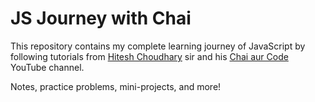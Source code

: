 # JS Journey with Chai

This repository contains my complete learning journey of JavaScript by following tutorials from [Hitesh Choudhary](https://github.com/hiteshchoudhary) sir and his [Chai aur Code](https://www.youtube.com/@chaiaurcode) YouTube channel. 

Notes, practice problems, mini-projects, and more!
